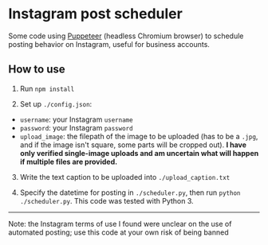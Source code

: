 # Instagram post scheduler

Some code using [Puppeteer](https://github.com/GoogleChrome/puppeteer) (headless Chromium browser) to schedule posting behavior on Instagram, useful for business accounts.

## How to use

1. Run `npm install`

2. Set up `./config.json`:
* `username`: your Instagram `username`
* `password`: your Instagram `password`
* `upload_image`: the filepath of the image to be uploaded (has to be a `.jpg`, and if the image isn't square, some parts will be cropped out). **I have only verified single-image uploads and am uncertain what will happen if multiple files are provided.**

3. Write the text caption to be uploaded into `./upload_caption.txt`

4. Specify the datetime for posting in `./scheduler.py`, then run `python ./scheduler.py`. This code was tested with Python 3.

---

Note: the Instagram terms of use I found were unclear on the use of automated posting; use this code at your own risk of being banned
